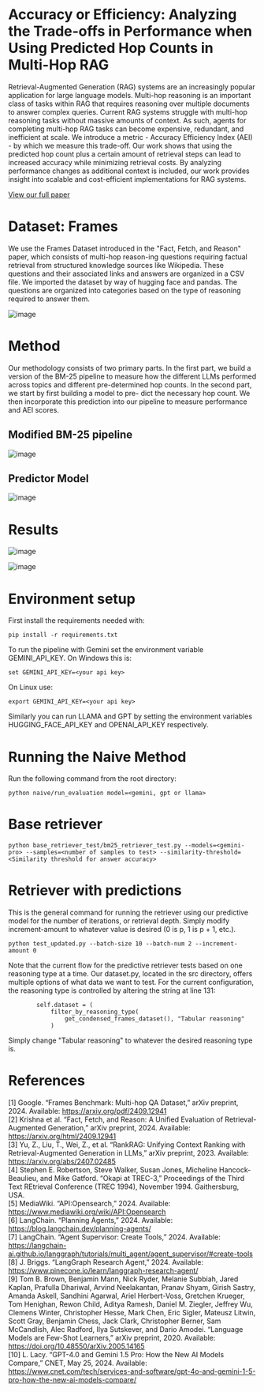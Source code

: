 # Accuracy or Efficiency: Analyzing the Trade-offs in Performance when Using Predicted Hop Counts in Multi-Hop RAG

Retrieval-Augmented Generation (RAG) systems are an increasingly popular application for large language models. Multi-hop reasoning is an important class of tasks within RAG that requires reasoning over multiple documents to answer complex queries. Current RAG systems struggle with multi-hop reasoning tasks without massive amounts of context. As such, agents for completing multi-hop RAG tasks can become expensive, redundant, and inefficient at scale.  We introduce a metric - Accuracy Efficiency Index (AEI) - by which we measure this trade-off. Our work shows that using the predicted hop count plus a certain amount of retrieval steps can lead to increased accuracy while minimizing retrieval costs. By analyzing performance changes as additional context is included, our work provides insight into scalable and cost-efficient implementations for RAG systems.

[View our full paper](https://github.com/Theod0reWu/Deep-Learning-Multi-Hop-QA/blob/main/link_predictor_model_graph.pdf)

# Dataset: Frames

We use the Frames Dataset introduced in the "Fact, Fetch, and Reason" paper, which consists of multi-hop reason-ing questions requiring factual retrieval from structured knowledge sources like Wikipedia. These questions and their associated links and answers are organized in a CSV file. We imported the dataset by way of hugging face and pandas. The questions are organized into categories based on the type of reasoning required to answer them. 

![image](https://github.com/user-attachments/assets/8aac3a18-7840-44e9-8d09-403c1b59ebdf)


# Method
Our methodology consists of two primary parts. In the first part, we build a version of the BM-25 pipeline to measure how the different LLMs performed across topics and different pre-determined hop counts. In the second part, we start by first building a model to pre- dict the necessary hop count. We then incorporate this prediction into our pipeline to measure performance and AEI scores.

## Modified BM-25 pipeline
![image](https://github.com/user-attachments/assets/646c2b51-767f-43fa-8544-02c59c08c991)

## Predictor Model
![image](https://github.com/user-attachments/assets/bc49cb0c-72cf-4179-964f-d6e79c8faafc)

# Results

![image](https://github.com/user-attachments/assets/b8064772-44ef-49bb-b1e8-c5d121b13f82)

![image](https://github.com/user-attachments/assets/5b59ae82-39bf-41a4-a3b6-25047299ae73)

# Environment setup
First install the requirements needed with:
```
pip install -r requirements.txt
```
To run the pipeline with Gemini set the environment variable GEMINI_API_KEY.
On Windows this is:
```
set GEMINI_API_KEY=<your api key>
```
On Linux use:
```
export GEMINI_API_KEY=<your api key>
```
Similarly you can run LLAMA and GPT by setting the environment variables HUGGING_FACE_API_KEY and OPENAI_API_KEY respectively.

# Running the Naive Method
Run the following command from the root directory:
```
python naive/run_evaluation model=<gemini, gpt or llama>
```

# Base retriever
```
python base_retriever_test/bm25_retriever_test.py --models=<gemini-pro> --samples=<number of samples to test> --similarity-threshold=<Similarity threshold for answer accuracy>
```

# Retriever with predictions
This is the general command for running the retriever using our predictive model for the number of iterations, or retrieval depth. Simply modify increment-amount to whatever value is desired (0 is p, 1 is p + 1, etc.).
```
python test_updated.py --batch-size 10 --batch-num 2 --increment-amount 0
```
Note that the current flow for the predictive retriever tests based on one reasoning type at a time. Our dataset.py, located in the src directory, offers multiple options of what data we want to test. For the current configuration, the reasoning type is controlled by altering the string at line 131:
```
        self.dataset = (
            filter_by_reasoning_type(
                get_condensed_frames_dataset(), "Tabular reasoning"
            )
```
Simply change "Tabular reasoning" to whatever the desired reasoning type is.

# References
[1] Google. “Frames Benchmark: Multi-hop QA Dataset,” arXiv preprint, 2024. Available: https://arxiv.org/pdf/2409.12941 <br>
[2] Krishna et al. “Fact, Fetch, and Reason: A Unified Evaluation of Retrieval-Augmented Generation,” arXiv preprint, 2024. Available: https://arxiv.org/html/2409.12941 <br>
[3] Yu, Z., Liu, T., Wei, Z., et al. “RankRAG: Unifying Context Ranking with Retrieval-Augmented Generation in LLMs,” arXiv preprint, 2023. Available: https://arxiv.org/abs/2407.02485 <br>
[4] Stephen E. Robertson, Steve Walker, Susan Jones, Micheline Hancock-Beaulieu, and Mike Gatford. “Okapi at TREC-3,” Proceedings of the Third Text REtrieval Conference (TREC 1994), November 1994. Gaithersburg, USA. <br>
[5] MediaWiki. “API:Opensearch,” 2024. Available: https://www.mediawiki.org/wiki/API:Opensearch <br>
[6] LangChain. “Planning Agents,” 2024. Available: https://blog.langchain.dev/planning-agents/ <br>
[7] LangChain. “Agent Supervisor: Create Tools,” 2024. Available: https://langchain-ai.github.io/langgraph/tutorials/multi_agent/agent_supervisor/#create-tools <br>
[8] J. Briggs. “LangGraph Research Agent,” 2024. Available: https://www.pinecone.io/learn/langgraph-research-agent/ <br>
[9] Tom B. Brown, Benjamin Mann, Nick Ryder, Melanie Subbiah, Jared Kaplan, Prafulla Dhariwal, Arvind Neelakantan, Pranav Shyam, Girish Sastry, Amanda Askell, Sandhini Agarwal, Ariel Herbert-Voss, Gretchen Krueger, Tom Henighan, Rewon Child, Aditya Ramesh, Daniel M. Ziegler, Jeffrey Wu, Clemens Winter, Christopher Hesse, Mark Chen, Eric Sigler, Mateusz Litwin, Scott Gray, Benjamin Chess, Jack Clark, Christopher Berner, Sam McCandlish, Alec Radford, Ilya Sutskever, and Dario Amodei. “Language Models are Few-Shot Learners,” arXiv preprint, 2020. Available: https://doi.org/10.48550/arXiv.2005.14165 <br>
[10] L. Lacy. “GPT-4.0 and Gemini 1.5 Pro: How the New AI Models Compare,” CNET, May 25, 2024. Available: https://www.cnet.com/tech/services-and-software/gpt-4o-and-gemini-1-5-pro-how-the-new-ai-models-compare/ <br>
